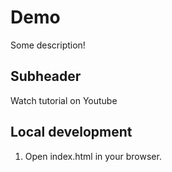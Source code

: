 # Demo

Some description!

## Subheader

Watch tutorial on Youtube

## Local development

1. Open index.html in your browser.